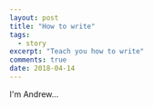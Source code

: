 ```yaml
---
layout: post
title: "How to write"
tags:
  - story
excerpt: "Teach you how to write"
comments: true
date: 2018-04-14
---
```

I'm Andrew...
